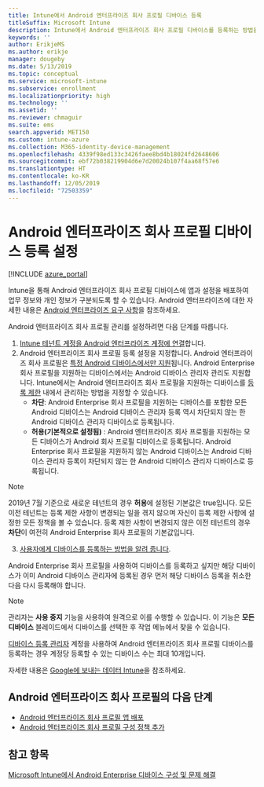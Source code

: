 ```yaml
---
title: Intune에서 Android 엔터프라이즈 회사 프로필 디바이스 등록
titleSuffix: Microsoft Intune
description: Intune에서 Android 엔터프라이즈 회사 프로필 디바이스를 등록하는 방법을 알아봅니다.
keywords: ''
author: ErikjeMS
ms.author: erikje
manager: dougeby
ms.date: 5/13/2019
ms.topic: conceptual
ms.service: microsoft-intune
ms.subservice: enrollment
ms.localizationpriority: high
ms.technology: ''
ms.assetid: ''
ms.reviewer: chmaguir
ms.suite: ems
search.appverid: MET150
ms.custom: intune-azure
ms.collection: M365-identity-device-management
ms.openlocfilehash: 4339f98ed133c3426faee8bd4b18024fd2648606
ms.sourcegitcommit: ebf72b038219904d6e7d20024b107f4aa68f57e6
ms.translationtype: HT
ms.contentlocale: ko-KR
ms.lasthandoff: 12/05/2019
ms.locfileid: "72503359"
---
```

# <a name="set-up-enrollment-of-android-enterprise-work-profile-devices"></a>Android 엔터프라이즈 회사 프로필 디바이스 등록 설정

[!INCLUDE [azure_portal](../includes/azure_portal.md)]

Intune을 통해 Android 엔터프라이즈 회사 프로필 디바이스에 앱과 설정을 배포하여 업무 정보와 개인 정보가 구분되도록 할 수 있습니다. Android 엔터프라이즈에 대한 자세한 내용은 [Android 엔터프라이즈 요구 사항](https://support.google.com/work/android/answer/6174145?hl=en&ref_topic=6151012)을 참조하세요.

Android 엔터프라이즈 회사 프로필 관리를 설정하려면 다음 단계를 따릅니다.

1. [Intune 테넌트 계정을 Android 엔터프라이즈 계정에 연결](connect-intune-android-enterprise.md)합니다.
2. Android 엔터프라이즈 회사 프로필 등록 설정을 지정합니다. Android 엔터프라이즈 회사 프로필은 [특정 Android 디바이스에서만 지원](https://support.google.com/work/android/answer/6174145?hl=en&ref_topic=6151012%20style=%22target=new_window%22)됩니다. Android Enterprise 회사 프로필을 지원하는 디바이스에서는 Android 디바이스 관리자 관리도 지원합니다. Intune에서는 Android 엔터프라이즈 회사 프로필을 지원하는 디바이스를 [등록 제한](enrollment-restrictions-set.md) 내에서 관리하는 방법을 지정할 수 있습니다.
    - **차단**:  Android Enterprise 회사 프로필을 지원하는 디바이스를 포함한 모든 Android 디바이스는 Android 디바이스 관리자 등록 역시 차단되지 않는 한 Android 디바이스 관리자 디바이스로 등록됩니다. 
    - **허용(기본적으로 설정됨)** : Android 엔터프라이즈 회사 프로필을 지원하는 모든 디바이스가 Android 회사 프로필 디바이스로 등록됩니다. Android Enterprise 회사 프로필을 지원하지 않는 Android 디바이스는 Android 디바이스 관리자 등록이 차단되지 않는 한 Android 디바이스 관리자 디바이스로 등록됩니다. 
> [!NOTE]
> 2019년 7월 기준으로 새로운 테넌트의 경우 **허용**에 설정된 기본값은 true입니다. 모든 이전 테넌트는 등록 제한 사항이 변경되는 일을 겪지 않으며 자신이 등록 제한 사항에 설정한 모든 정책을 볼 수 있습니다. 등록 제한 사항이 변경되지 않은 이전 테넌트의 경우 **차단**이 여전히 Android Enterprise 회사 프로필의 기본값입니다.

3. [사용자에게 디바이스를 등록하는 방법을 알려 줍니다](/intune-user-help/create-a-work-profile-and-enroll-your-device-in-intune-android).  

Android Enterprise 회사 프로필을 사용하여 디바이스를 등록하고 싶지만 해당 디바이스가 이미 Android 디바이스 관리자에 등록된 경우 먼저 해당 디바이스 등록을 취소한 다음 다시 등록해야 합니다.
> [!NOTE]
> 관리자는 **사용 중지** 기능을 사용하여 원격으로 이를 수행할 수 있습니다. 이 기능은 **모든 디바이스** 블레이드에서 디바이스를 선택한 후 작업 메뉴에서 찾을 수 있습니다.

[디바이스 등록 관리자](device-enrollment-manager-enroll.md) 계정을 사용하여 Android 엔터프라이즈 회사 프로필 디바이스를 등록하는 경우 계정당 등록할 수 있는 디바이스 수는 최대 10개입니다.

자세한 내용은 [Google에 보내는 데이터 Intune](../protect/data-intune-sends-to-google.md)을 참조하세요.

## <a name="next-steps-for-android-enterprise-work-profiles"></a>Android 엔터프라이즈 회사 프로필의 다음 단계
- [Android 엔터프라이즈 회사 프로필 앱 배포](../apps/apps-add-android-for-work.md)
- [Android 엔터프라이즈 회사 프로필 구성 정책 추가](../configuration/device-profiles.md)

## <a name="see-also"></a>참고 항목

[Microsoft Intune에서 Android Enterprise 디바이스 구성 및 문제 해결](https://support.microsoft.com/help/4476974)
